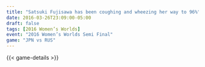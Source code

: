 ```yaml
---
title: "Satsuki Fujisawa has been coughing and wheezing her way to 96%"
date: 2016-03-26T23:09:00-05:00
draft: false
tags: [2016 Women’s Worlds]
event: "2016 Women’s Worlds Semi Final"
game: "JPN vs RUS"
---
```

{{< game-details >}}
<!--more--> 
